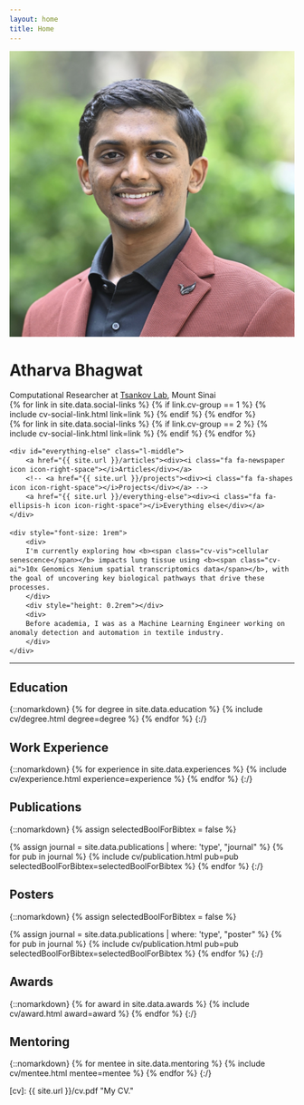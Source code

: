 ```yaml
---
layout: home
title: Home
---
```


<div id="intro-wrapper" class="l-text">
    <div id="intro-title-wrapper">
        <div id="intro-image-wrapper">
            <img id="intro-image" src="/images/portrait.jpg">
        </div>
        <div id="intro-title-text-wrapper">
            <h1 id="intro-title">Atharva Bhagwat</h1>
            <div id="intro-subtitle">Computational Researcher at <a id='intro-subtitle-a' href="https://www.tsankovlab.org/" target='_blank'>Tsankov Lab</a>, Mount Sinai</div>
<!-- <div id="intro-title-socials">
{% for link in site.data.social-links %}
{% if link.on-homepage == true %}
{% include social-link.html link=link %}
{% endif %}
{% endfor %}
</div> -->
            <div class="cv-image-links-wrapper">
                <div class="cv-image-links">
                    {% for link in site.data.social-links %}
                    {% if link.cv-group == 1 %}
                    {% include cv-social-link.html link=link %}
                    {% endif %}
                    {% endfor %}
                </div>
                <div class="cv-image-links">
                    {% for link in site.data.social-links %}
                    {% if link.cv-group == 2 %}
                    {% include cv-social-link.html link=link %}
                    {% endif %}
                    {% endfor %}
                </div>
            </div>
        </div>
    </div>

    <div id="everything-else" class="l-middle">
        <a href="{{ site.url }}/articles"><div><i class="fa fa-newspaper icon icon-right-space"></i>Articles</div></a>
        <!-- <a href="{{ site.url }}/projects"><div><i class="fa fa-shapes icon icon-right-space"></i>Projects</div></a> -->
        <a href="{{ site.url }}/everything-else"><div><i class="fa fa-ellipsis-h icon icon-right-space"></i>Everything else</div></a>
    </div>

    <div style="font-size: 1rem">
        <div>
        I'm currently exploring how <b><span class="cv-vis">cellular senescence</span></b> impacts lung tissue using <b><span class="cv-ai">10x Genomics Xenium spatial transcriptomics data</span></b>, with the goal of uncovering key biological pathways that drive these processes.
        </div>
        <div style="height: 0.2rem"></div>
        <div>
        Before academia, I was as a Machine Learning Engineer working on anomaly detection and automation in textile industry.
        </div>
    </div>
</div>

<hr class="l-page home-hr">

## Education

{::nomarkdown}
{% for degree in site.data.education %}
{% include cv/degree.html degree=degree %}
{% endfor %}
{:/}

## Work Experience

{::nomarkdown}
{% for experience in site.data.experiences %}
{% include cv/experience.html experience=experience %}
{% endfor %}
{:/}

## Publications

{::nomarkdown}
{% assign selectedBoolForBibtex = false %}

{% assign journal = site.data.publications | where: 'type', "journal" %}
{% for pub in journal %}
{% include cv/publication.html pub=pub selectedBoolForBibtex=selectedBoolForBibtex %}
{% endfor %}
{:/}

## Posters

{::nomarkdown}
{% assign selectedBoolForBibtex = false %}

{% assign journal = site.data.publications | where: 'type', "poster" %}
{% for pub in journal %}
{% include cv/publication.html pub=pub selectedBoolForBibtex=selectedBoolForBibtex %}
{% endfor %}
{:/}

## Awards

{::nomarkdown}
{% for award in site.data.awards %}
{% include cv/award.html award=award %}
{% endfor %}
{:/}

## Mentoring

{::nomarkdown}
{% for mentee in site.data.mentoring %}
{% include cv/mentee.html mentee=mentee %}
{% endfor %}
{:/}

[cv]: {{ site.url }}/cv.pdf "My CV."
